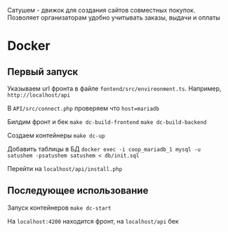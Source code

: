 Сатушем - движок для создания сайтов совместных покупок. Позволяет организаторам удобно учитывать заказы, выдачи и оплаты

# Docker
## Первый запуск
Указываем url фронта в файле `fontend/src/envireonment.ts`. Например, `http://localhost/api`

В `API/src/connect.php` проверяем что `host=mariadb`

Билдим фронт и бек
``make dc-build-frontend``
``make dc-build-backend``

Создаем контейнеры
``make dc-up``

Добавить таблицы в БД
``docker exec -i coop_mariadb_1 mysql -u satushem -psatushem satushem < db/init.sql``

Перейти на `localhost/api/install.php`

## Последующее использование
Запуск контейнеров
``make dc-start``

На `localhost:4200` находится фронт, на `localhost/api` бек
